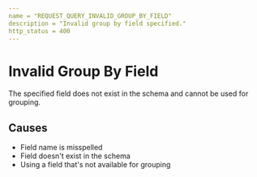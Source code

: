 ```yaml
---
name = "REQUEST_QUERY_INVALID_GROUP_BY_FIELD"
description = "Invalid group by field specified."
http_status = 400
---
```


# Invalid Group By Field

The specified field does not exist in the schema and cannot be used for grouping.

## Causes

- Field name is misspelled
- Field doesn't exist in the schema
- Using a field that's not available for grouping